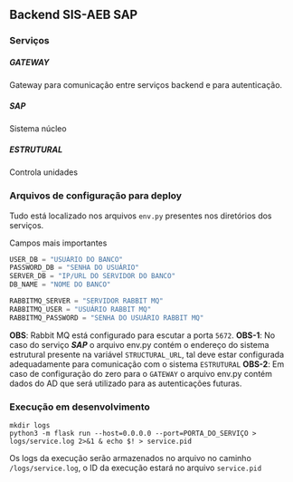 ## Backend SIS-AEB SAP

### Serviços

##### GATEWAY
Gateway para comunicação entre serviços backend e para autenticação.

##### SAP 
Sistema núcleo

##### ESTRUTURAL
Controla unidades

### Arquivos de configuração para deploy

Tudo está localizado nos arquivos `env.py` presentes nos diretórios dos serviços.

Campos mais importantes

````py
USER_DB = "USUÁRIO DO BANCO"
PASSWORD_DB = "SENHA DO USUÁRIO"
SERVER_DB = "IP/URL DO SERVIDOR DO BANCO"
DB_NAME = "NOME DO BANCO"

RABBITMQ_SERVER = "SERVIDOR RABBIT MQ"
RABBITMQ_USER = "USUÁRIO RABBIT MQ"
RABBITMQ_PASSWORD = "SENHA DO USUÁRIO RABBIT MQ"
````

**OBS**: Rabbit MQ está configurado para escutar a porta `5672`.
**OBS-1**: No caso do serviço ***SAP*** o arquivo env.py contém o endereço do sistema estrutural presente na variável `STRUCTURAL_URL`, tal deve estar configurada adequadamente para comunicação com o sistema `ESTRUTURAL`
**OBS-2**: Em caso de configuração do zero para o `GATEWAY` o arquivo env.py contém dados do AD que será utilizado para as autenticações futuras.


### Execução em desenvolvimento
````shell
mkdir logs
python3 -m flask run --host=0.0.0.0 --port=PORTA_DO_SERVIÇO > logs/service.log 2>&1 & echo $! > service.pid
````
Os logs da execução serão armazenados no arquivo no caminho `/logs/service.log`, o ID da execução estará no arquivo `service.pid`
